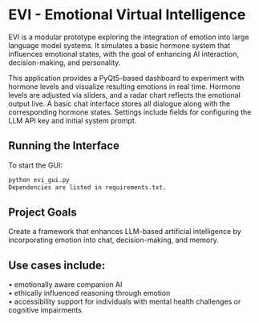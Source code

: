 # EVI - Emotional Virtual Intelligence

EVI is a modular prototype exploring the integration of emotion into large language model systems. It simulates a basic hormone system that influences emotional states, with the goal of enhancing AI interaction, decision-making, and personality.

This application provides a PyQt5-based dashboard to experiment with hormone levels and visualize resulting emotions in real time. Hormone levels are adjusted via sliders, and a radar chart reflects the emotional output live. A basic chat interface stores all dialogue along with the corresponding hormone states. Settings include fields for configuring the LLM API key and initial system prompt.

## Running the Interface

To start the GUI:

```bash
python evi_gui.py
Dependencies are listed in requirements.txt.
```

## Project Goals
Create a framework that enhances LLM-based artificial intelligence by incorporating emotion into chat, decision-making, and memory.

## Use cases include:
• emotionally aware companion AI   
• ethically influenced reasoning through emotion    
• accessibility support for individuals with mental health challenges or cognitive impairments    
